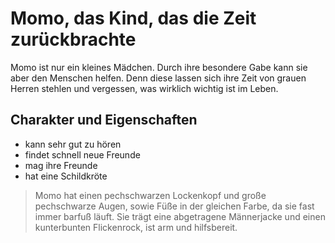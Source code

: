 # Momo, das Kind, das die Zeit zurückbrachte

Momo ist nur ein kleines Mädchen. Durch ihre besondere Gabe kann sie aber den Menschen helfen. Denn diese lassen sich ihre Zeit von grauen Herren stehlen und vergessen, was wirklich wichtig ist im Leben.

## Charakter und Eigenschaften
* kann sehr gut zu hören
* findet schnell neue Freunde
* mag ihre Freunde
* hat eine Schildkröte

> Momo hat einen pechschwarzen Lockenkopf und große pechschwarze Augen, sowie Füße in der gleichen Farbe, da sie fast immer barfuß läuft. Sie trägt eine abgetragene Männerjacke und einen kunterbunten Flickenrock, ist arm und hilfsbereit. 

